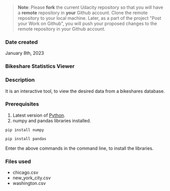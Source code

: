 >**Note**: Please **fork** the current Udacity repository so that you will have a **remote** repository in **your** Github account. Clone the remote repository to your local machine. Later, as a part of the project "Post your Work on Github", you will push your proposed changes to the remote repository in your Github account.

### Date created
January 8th, 2023

### Bikeshare Statistics Viewer


### Description
It is an interactive tool, to view the desired data from a bikeshares database.

### Prerequisites
1. Latest version of [Python](https://www.python.org/downloads/).
2. numpy and pandas libraries installed.
```
pip install numpy
```
```
pip install pandas
```
Enter the above commands in the command line, to install the libraries.
### Files used
- chicago.csv
- new_york_city.csv
- washington.csv


